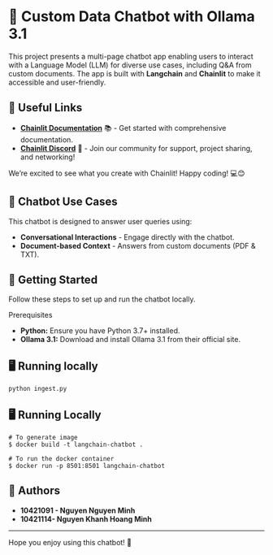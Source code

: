 
# 🤖 Custom Data Chatbot with Ollama 3.1

This project presents a multi-page chatbot app enabling users to interact with a Language Model (LLM) for diverse use cases, including Q&A from custom documents. The app is built with **Langchain** and **Chainlit** to make it accessible and user-friendly.


## 🔗 Useful Links 
- **[Chainlit Documentation](https://docs.chainlit.io)** 📚 - Get started with comprehensive documentation.
- **[Chainlit Discord](https://discord.gg/k73SQ3FyUh)** 💬 - Join our community for support, project sharing, and networking!

We’re excited to see what you create with Chainlit! Happy coding! 💻😊


## 💬 Chatbot Use Cases
This chatbot is designed to answer user queries using:
- **Conversational Interactions** - Engage directly with the chatbot.
- **Document-based Context** - Answers from custom documents (PDF & TXT).


## 🚀 Getting Started
Follow these steps to set up and run the chatbot locally.

Prerequisites
-  **Python:** Ensure you have Python 3.7+ installed.
-  **Ollama 3.1:** Download and install Ollama 3.1 from their official site.


## 🖥️ Running locally
```shell
python ingest.py
```

## 🖥️ Running Locally
```shell
# To generate image
$ docker build -t langchain-chatbot .

# To run the docker container
$ docker run -p 8501:8501 langchain-chatbot
```

## 💁 Authors
- **10421091 - Nguyen Nguyen Minh**
- **10421114- Nguyen Khanh Hoang Minh**

--- 

Hope you enjoy using this chatbot! 🎉
